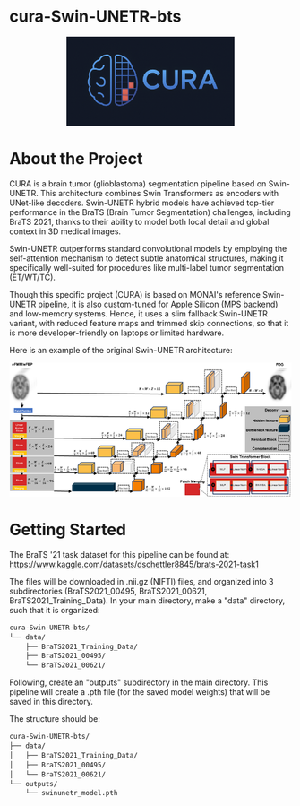# cura-Swin-UNETR-bts

<p align="center">
  <img src="images/assets/cura.png" alt="CURA Logo" width="300"/>
</p>

# About the Project

CURA is a brain tumor (glioblastoma) segmentation pipeline based on Swin-UNETR. This architecture combines Swin Transformers as encoders with UNet-like decoders. Swin-UNETR hybrid models have achieved top-tier performance in the BraTS (Brain Tumor Segmentation) challenges, including BraTS 2021, thanks to their ability to model both local detail and global context in 3D medical images.

Swin-UNETR outperforms standard convolutional models by employing the self-attention mechanism to detect subtle anatomical structures, making it specifically well-suited for procedures like multi-label tumor segmentation (ET/WT/TC).

Though this specific project (CURA) is based on MONAI's reference Swin-UNETR pipeline, it is also custom-tuned for Apple Silicon (MPS backend) and low-memory systems. Hence, it uses a slim fallback Swin-UNETR variant, with reduced feature maps and trimmed skip connections, so that it is more developer-friendly on laptops or limited hardware.

Here is an example of the original Swin-UNETR architecture:

<p align="center">
  <img src="images/swin-UNETR-architecture-overview.png" alt="Swin-UNETR basic pipeline" width="1000"/>
</p>

# Getting Started

The BraTS '21 task dataset for this pipeline can be found at: https://www.kaggle.com/datasets/dschettler8845/brats-2021-task1

The files will be downloaded in .nii.gz (NIFTI) files, and organized into 3 subdirectories (BraTS2021_00495, BraTS2021_00621, BraTS2021_Training_Data). In your main directory, make a "data" directory, such that it is organized:

```bash
cura-Swin-UNETR-bts/
└── data/
    ├── BraTS2021_Training_Data/
    ├── BraTS2021_00495/
    └── BraTS2021_00621/
```
Following, create an "outputs" subdirectory in the main directory. This pipeline will create a .pth file (for the saved model weights) that will be saved in this directory. 

The structure should be:

```bash
cura-Swin-UNETR-bts/
├── data/
│   ├── BraTS2021_Training_Data/
│   ├── BraTS2021_00495/
│   └── BraTS2021_00621/
└── outputs/
    └── swinunetr_model.pth
```

